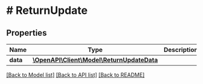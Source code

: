 # # ReturnUpdate

## Properties

Name | Type | Description | Notes
------------ | ------------- | ------------- | -------------
**data** | [**\OpenAPI\Client\Model\ReturnUpdateData**](ReturnUpdateData.md) |  |

[[Back to Model list]](../../README.md#models) [[Back to API list]](../../README.md#endpoints) [[Back to README]](../../README.md)
